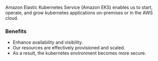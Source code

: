 
Amazon Elastic Kubernetes Service (Amazon EKS) enables us to start, operate, and grow kubernetes applications on-premises or in the AWS cloud.

### Benefits 

- Enhance availability and visibility.
- Our resources are effectively provisioned and scaled.
- As a result, the kubernetes environment becomes more secure.
